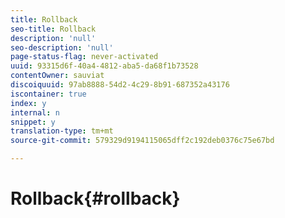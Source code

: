 ```yaml
---
title: Rollback
seo-title: Rollback
description: 'null'
seo-description: 'null'
page-status-flag: never-activated
uuid: 93315d6f-40a4-4812-aba5-da68f1b73528
contentOwner: sauviat
discoiquuid: 97ab8888-54d2-4c29-8b91-687352a43176
iscontainer: true
index: y
internal: n
snippet: y
translation-type: tm+mt
source-git-commit: 579329d9194115065dff2c192deb0376c75e67bd

---
```



# Rollback{#rollback}

